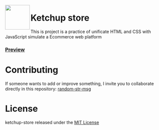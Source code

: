 <a href="https://github.com/Shabinder/SpotiFlyer"><img src="https://i.ibb.co/8MbpjyL/Bran-Ketchup-Store.png" align="left" height="80" width="80" ></a>

# Ketchup store

This is project is a practice of unificate HTML and CSS with JavaScript simulate a Ecommerce web platform

### [Preview](#)


# Contributing

If someone wants to add or improve something, I invite you to collaborate directly in this repository: [random-str-msg](https://github.com/MrKetchupp/ketchup-store)

# License

ketchup-store released under the [MIT License](https://opensource.org/licenses/MIT)
